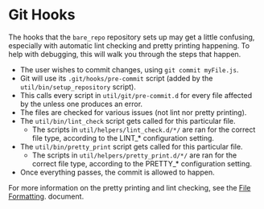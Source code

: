 Git Hooks
=========

The hooks that the `bare_repo` repository sets up may get a little confusing, especially with automatic lint checking and pretty printing happening.  To help with debugging, this will walk you through the steps that happen.

* The user wishes to commit changes, using `git commit myFile.js`.
* Git will use its `.git/hooks/pre-commit` script (added by the `util/bin/setup_repository` script).
* This calls every script in `util/git/pre-commit.d` for every file affected by the unless one produces an error.
* The files are checked for various issues (not lint nor pretty printing).
* The `util/bin/lint_check` script gets called for this particular file.
	* The scripts in `util/helpers/lint_check.d/*/` are ran for the correct file type, according to the LINT_* configuration setting.
* The `util/bin/pretty_print` script gets called for this particular file.
	* The scripts in `util/helpers/pretty_print.d/*/` are ran for the correct file type, according to the PRETTY_* configuration setting.
* Once everything passes, the commit is allowed to happen.

For more information on the pretty printing and lint checking, see the [File Formatting](File_Formatting.md). document.